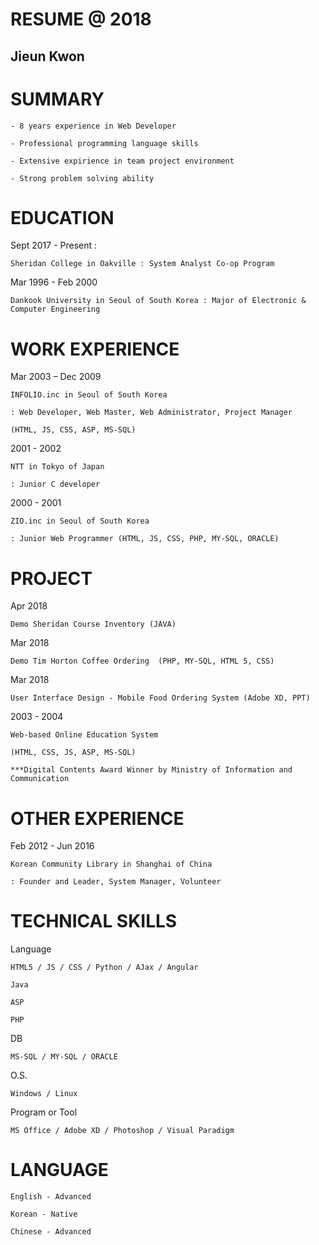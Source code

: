 # RESUME @ 2018 

 Jieun Kwon
---------------

# SUMMARY


    - 8 years experience in Web Developer 

    - Professional programming language skills
    
    - Extensive expirience in team project environment 
    
    - Strong problem solving ability


# EDUCATION



Sept 2017 - Present	: 

    Sheridan College in Oakville : System Analyst Co-op Program
    
Mar 1996 - Feb 2000	

    Dankook University in Seoul of South Korea : Major of Electronic & Computer Engineering    
    


# WORK EXPERIENCE                 



Mar 2003 – Dec 2009	

    INFOLIO.inc in Seoul of South Korea
    
    : Web Developer, Web Master, Web Administrator, Project Manager
    
    (HTML, JS, CSS, ASP, MS-SQL) 
    
2001 - 2002	

    NTT in Tokyo of Japan
    
    : Junior C developer
    
2000 - 2001	

    ZIO.inc in Seoul of South Korea
    
    : Junior Web Programmer (HTML, JS, CSS, PHP, MY-SQL, ORACLE) 
    


# PROJECT



Apr 2018	

    Demo Sheridan Course Inventory (JAVA) 
    
Mar 2018	

    Demo Tim Horton Coffee Ordering  (PHP, MY-SQL, HTML 5, CSS)
    
Mar 2018	

    User Interface Design - Mobile Food Ordering System (Adobe XD, PPT) 
    
2003 - 2004	

    Web-based Online Education System
    
    (HTML, CSS, JS, ASP, MS-SQL)
    
    ***Digital Contents Award Winner by Ministry of Information and Communication 



# OTHER EXPERIENCE



Feb 2012 - Jun 2016

    Korean Community Library in Shanghai of China 
    
    : Founder and Leader, System Manager, Volunteer 
    


# TECHNICAL SKILLS


Language 
    
    HTML5 / JS / CSS / Python / AJax / Angular

    Java

    ASP

    PHP

DB 

    MS-SQL / MY-SQL / ORACLE

O.S. 
    
    Windows / Linux 


Program or Tool

    MS Office / Adobe XD / Photoshop / Visual Paradigm


# LANGUAGE


    English - Advanced

    Korean - Native

    Chinese - Advanced

